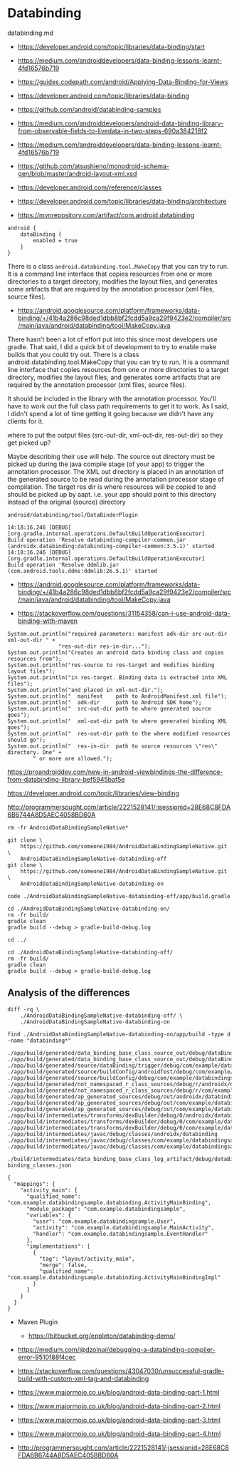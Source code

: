 
# Databinding

databinding.md

*   https://developer.android.com/topic/libraries/data-binding/start

*   https://medium.com/androiddevelopers/data-binding-lessons-learnt-4fd16576b719

*   https://guides.codepath.com/android/Applying-Data-Binding-for-Views

*   https://developer.android.com/topic/libraries/data-binding

*	https://github.com/android/databinding-samples

*	https://medium.com/androiddevelopers/android-data-binding-library-from-observable-fields-to-livedata-in-two-steps-690a384218f2

*	https://medium.com/androiddevelopers/data-binding-lessons-learnt-4fd16576b719

*	https://github.com/atsushieno/monodroid-schema-gen/blob/master/android-layout-xml.xsd

*	https://developer.android.com/reference/classes

*	https://developer.android.com/topic/libraries/data-binding/architecture

* https://mvnrepository.com/artifact/com.android.databinding

```
android {
    dataBinding {
        enabled = true
    }
}

```

There is a class `android.databinding.tool.MakeCopy` that you can try to run. It is a command line 
interface that copies resources from one or more directories to a target directory, modifies the layout files, and generates some artifacts that are required by the annotation processor (xml files, source files).

*   https://android.googlesource.com/platform/frameworks/data-binding/+/41b4a286c98ded1dbb8bf2fcdd5a9ca29f9423e2/compiler/src/main/java/android/databinding/tool/MakeCopy.java



There hasn't been a lot of effort put into this since most developers use gradle. That said, I did a quick bit of development to try to enable make builds that you could try out. There is a class android.databinding.tool.MakeCopy that you can try to run. It is a command line interface that copies resources from one or more directories to a target directory, modifies the layout files, and generates some artifacts that are required by the annotation processor (xml files, source files).

It should be included in the library with the annotation processor. You'll have to work out the full class path requirements to get it to work. As I said, I didn't spend a lot of time getting it going because we didn't have any clients for it.

where to put the output files (src-out-dir, xml-out-dir, res-out-dir) so they get picked up?

Maybe describing their use will help. The source out directory must be picked up during the java compile stage (of your app) to trigger the annotation processor. The XML out directory is placed in an annotation of the generated source to be read during the annotation processor stage of compilation. The target res dir is where resources will be copied to and should be picked up by aapt. i.e. your app should point to this directory instead of the original (source) directory

```
android/databinding/tool/DataBinderPlugin
```


```
14:18:16.246 [DEBUG] [org.gradle.internal.operations.DefaultBuildOperationExecutor] 
Build operation 'Resolve databinding-compiler-common.jar (androidx.databinding:databinding-compiler-common:3.5.1)' started
14:18:16.246 [DEBUG] [org.gradle.internal.operations.DefaultBuildOperationExecutor] 
Build operation 'Resolve ddmlib.jar (com.android.tools.ddms:ddmlib:26.5.1)' started
```


*   https://android.googlesource.com/platform/frameworks/data-binding/+/41b4a286c98ded1dbb8bf2fcdd5a9ca29f9423e2/compiler/src/main/java/android/databinding/tool/MakeCopy.java

*   https://stackoverflow.com/questions/31154358/can-i-use-android-data-binding-with-maven


```
System.out.println("required parameters: manifest adk-dir src-out-dir xml-out-dir " +
                "res-out-dir res-in-dir...");
System.out.println("Creates an android data binding class and copies resources from");
System.out.println("res-source to res-target and modifies binding layout files");
System.out.println("in res-target. Binding data is extracted into XML files");
System.out.println("and placed in xml-out-dir.");
System.out.println("  manifest    path to AndroidManifest.xml file");
System.out.println("  adk-dir     path to Android SDK home");
System.out.println("  src-out-dir path to where generated source goes");
System.out.println("  xml-out-dir path to where generated binding XML goes");
System.out.println("  res-out-dir path to the where modified resources should go");
System.out.println("  res-in-dir  path to source resources \"res\" directory. One" +
        " or more are allowed.");
```

https://proandroiddev.com/new-in-android-viewbindings-the-difference-from-databinding-library-bef5945baf5e

https://developer.android.com/topic/libraries/view-binding

http://programmersought.com/article/2221528141/;jsessionid=28E68C8FDA6B6744A8D5AEC4058BD60A


```
rm -fr AndroidDataBindingSampleNative*

git clone \
    https://github.com/someone1984/AndroidDataBindingSampleNative.git \
    AndroidDataBindingSampleNative-databinding-off
git clone \
    https://github.com/someone1984/AndroidDataBindingSampleNative.git \
    AndroidDataBindingSampleNative-databinding-on

code ./AndroidDataBindingSampleNative-databinding-off/app/build.gradle

```

```
cd ./AndroidDataBindingSampleNative-databinding-on/
rm -fr build/
gradle clean
gradle build --debug > gradle-build-debug.log

cd ../

cd ./AndroidDataBindingSampleNative-databinding-off/
rm -fr build/
gradle clean
gradle build --debug > gradle-build-debug.log

```

## Analysis of the differences

```
diff -rq \
    ./AndroidDataBindingSampleNative-databinding-off/ \
    ./AndroidDataBindingSampleNative-databinding-on

```

```
find ./AndroidDataBindingSampleNative-databinding-on/app/build -type d -name "databinding*"
```
```
./app/build/generated/data_binding_base_class_source_out/debug/dataBindingGenBaseClassesDebug/out/com/example/databindingsample
./app/build/generated/data_binding_base_class_source_out/debug/dataBindingGenBaseClassesDebug/out/com/example/databindingsample/databinding
./app/build/generated/source/dataBinding/trigger/debug/com/example/databindingsample
./app/build/generated/source/buildConfig/androidTest/debug/com/example/databindingsample
./app/build/generated/source/buildConfig/debug/com/example/databindingsample
./app/build/generated/not_namespaced_r_class_sources/debug/r/androidx/databinding
./app/build/generated/not_namespaced_r_class_sources/debug/r/com/example/databindingsample
./app/build/generated/ap_generated_sources/debug/out/androidx/databinding
./app/build/generated/ap_generated_sources/debug/out/com/example/databindingsample
./app/build/generated/ap_generated_sources/debug/out/com/example/databindingsample/databinding
./app/build/intermediates/transforms/dexBuilder/debug/0/androidx/databinding
./app/build/intermediates/transforms/dexBuilder/debug/0/com/example/databindingsample
./app/build/intermediates/transforms/dexBuilder/debug/0/com/example/databindingsample/databinding
./app/build/intermediates/javac/debug/classes/androidx/databinding
./app/build/intermediates/javac/debug/classes/com/example/databindingsample
./app/build/intermediates/javac/debug/classes/com/example/databindingsample/databinding
```



```
./build/intermediates/data_binding_base_class_log_artifact/debug/dataBindingGenBaseClassesDebug/out/com.example.databindingsample-binding_classes.json
```

```
{
  "mappings": {
    "activity_main": {
      "qualified_name": "com.example.databindingsample.databinding.ActivityMainBinding",
      "module_package": "com.example.databindingsample",
      "variables": {
        "user": "com.example.databindingsample.User",
        "activity": "com.example.databindingsample.MainActivity",
        "handler": "com.example.databindingsample.EventHandler"
      },
      "implementations": [
        {
          "tag": "layout/activity_main",
          "merge": false,
          "qualified_name": "com.example.databindingsample.databinding.ActivityMainBindingImpl"
        }
      ]
    }
  }
}
```

*   Maven Plugin

    *   https://bitbucket.org/eppleton/databinding-demo/

*   https://medium.com/@dzolnai/debugging-a-databinding-compiler-error-9510f88f4cec

*   https://stackoverflow.com/questions/43047030/unsuccessful-gradle-build-with-custom-xml-tag-and-databinding

*   https://www.majormojo.co.uk/blog/android-data-binding-part-1.html

*   https://www.majormojo.co.uk/blog/android-data-binding-part-2.html

*   https://www.majormojo.co.uk/blog/android-data-binding-part-3.html

*   https://www.majormojo.co.uk/blog/android-data-binding-part-4.html

*   http://programmersought.com/article/2221528141/;jsessionid=28E68C8FDA6B6744A8D5AEC4058BD60A
